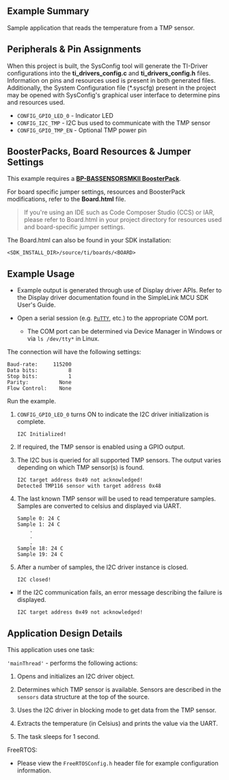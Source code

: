 ## Example Summary

Sample application that reads the temperature from a TMP sensor.

## Peripherals & Pin Assignments

When this project is built, the SysConfig tool will generate the TI-Driver
configurations into the __ti_drivers_config.c__ and __ti_drivers_config.h__
files. Information on pins and resources used is present in both generated
files. Additionally, the System Configuration file (\*.syscfg) present in the
project may be opened with SysConfig's graphical user interface to determine
pins and resources used.

* `CONFIG_GPIO_LED_0` - Indicator LED
* `CONFIG_I2C_TMP` - I2C bus used to communicate with the TMP sensor
* `CONFIG_GPIO_TMP_EN` - Optional TMP power pin

## BoosterPacks, Board Resources & Jumper Settings

This example requires a
[__BP-BASSENSORSMKII BoosterPack__][bp-bassensorsmkii].

For board specific jumper settings, resources and BoosterPack modifications,
refer to the __Board.html__ file.

> If you're using an IDE such as Code Composer Studio (CCS) or IAR, please
refer to Board.html in your project directory for resources used and
board-specific jumper settings.

The Board.html can also be found in your SDK installation:

```text
<SDK_INSTALL_DIR>/source/ti/boards/<BOARD>
```

## Example Usage

* Example output is generated through use of Display driver APIs. Refer to the
Display driver documentation found in the SimpleLink MCU SDK User's Guide.

* Open a serial session (e.g. [`PuTTY`](http://www.putty.org/ "PuTTY's
 Homepage"), etc.) to the appropriate COM port.
    * The COM port can be determined via Device Manager in Windows or via
      `ls /dev/tty*` in Linux.

The connection will have the following settings:

```text
Baud-rate:     115200
Data bits:          8
Stop bits:          1
Parity:          None
Flow Control:    None
```

Run the example.

1. `CONFIG_GPIO_LED_0` turns ON to indicate the I2C driver initialization is
   complete.

    ```text
    I2C Initialized!
    ```

2. If required, the TMP sensor is enabled using a GPIO output.

3. The I2C bus is queried for all supported TMP sensors. The output varies
depending on which TMP sensor(s) is found.

    ```text
    I2C target address 0x49 not acknowledged!
    Detected TMP116 sensor with target address 0x48
    ```

4. The last known TMP sensor will be used to read temperature samples. Samples
are converted to celsius and displayed via UART.

    ```text
    Sample 0: 24 C
    Sample 1: 24 C
        .
        .
        .
    Sample 18: 24 C
    Sample 19: 24 C
    ```

5. After a number of samples, the I2C driver instance is closed.

    ```text
    I2C closed!
    ```

* If the I2C communication fails, an error message describing
the failure is displayed.

    ```text
    I2C target address 0x49 not acknowledged!
    ```

## Application Design Details

This application uses one task:

`'mainThread'` - performs the following actions:

1. Opens and initializes an I2C driver object.

2. Determines which TMP sensor is available. Sensors are described in the
`sensors` data structure at the top of the source.

3. Uses the I2C driver in blocking mode to get data from the TMP sensor.

4. Extracts the temperature (in Celsius) and prints the value via the UART.

5. The task sleeps for 1 second.

FreeRTOS:

* Please view the `FreeRTOSConfig.h` header file for example configuration
information.

[bp-bassensorsmkii]: https://www.ti.com/tool/bp-bassensorsmkii
